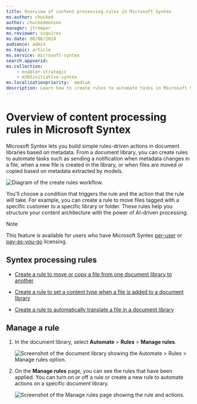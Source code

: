 ```yaml
---
title: Overview of content processing rules in Microsoft Syntex
ms.author: chucked
author: chuckedmonson
manager: jtremper
ms.reviewer: ssquires
ms.date: 08/06/2024
audience: admin
ms.topic: article
ms.service: microsoft-syntex
search.appverid: 
ms.collection: 
    - enabler-strategic
    - m365initiative-syntex
ms.localizationpriority:  medium
description: Learn how to create rules to automate tasks in Microsoft Syntex.
---
```


# Overview of content processing rules in Microsoft Syntex

Microsoft Syntex lets you build simple rules-driven actions in document libraries based on metadata. From a document library, you can create rules to automate tasks such as sending a notification when metadata changes in a file, when a new file is created in the library, or when files are moved or copied based on metadata extracted by models. 

   ![Diagram of the create rules workflow.](../media/content-understanding/create-rule.png)

You'll choose a condition that triggers the rule and the action that the rule will take. 
For example, you can create a rule to move files tagged with a specific customer to a specific library or folder. These rules help you structure your content architecture with the power of AI-driven processing.

> [!NOTE]
> This feature is available for users who have Microsoft Syntex [per-user](set-up-content-understanding.md) or [pay-as-you-go](syntex-azure-billing.md) licensing.

## Syntex processing rules

- [Create a rule to move or copy a file from one document library to another](content-processing-create-rules.md)

- [Create a rule to set a content type when a file is added to a document library](content-processing-content-type.md)

- [Create a rule to automatically translate a file in a document library](content-processing-translate.md)

## Manage a rule

1. In the document library, select **Automate** > **Rules** > **Manage rules**.

   ![Screenshot of the document library showing the Automate > Rules > Manage rules option.](../media/content-understanding/content-processing-manage-rule.png)

2. On the **Manage rules** page, you can see the rules that have been applied. You can turn on or off a rule or create a new rule to automate actions on a specific document library.

   ![Screenshot of the Manage rules page showing the rule and actions.](../media/content-understanding/content-processing-manage-rules-page.png)
